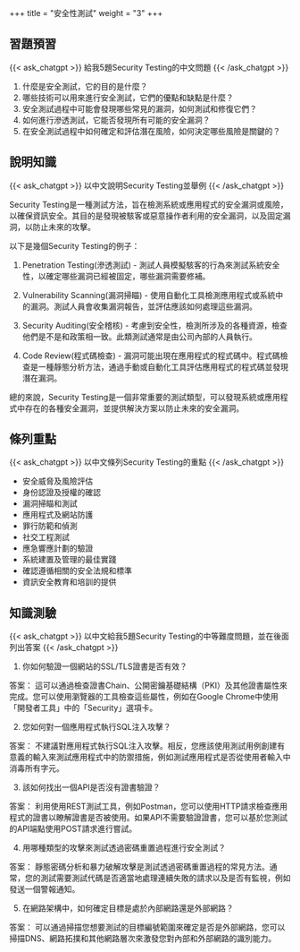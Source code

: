 +++
title = "安全性測試"
weight = "3"
+++
## 習題預習
{{< ask_chatgpt >}}
給我5題Security Testing的中文問題
{{< /ask_chatgpt >}}



1. 什麼是安全測試，它的目的是什麼？
2. 哪些技術可以用來進行安全測試，它們的優點和缺點是什麼？
3. 安全測試過程中可能會發現哪些常見的漏洞，如何測試和修復它們？
4. 如何進行滲透測試，它能否發現所有可能的安全漏洞？
5. 在安全測試過程中如何確定和評估潛在風險，如何決定哪些風險是關鍵的？   

## 說明知識
{{< ask_chatgpt >}}
以中文說明Security Testing並舉例
{{< /ask_chatgpt >}}



Security Testing是一種測試方法，旨在檢測系統或應用程式的安全漏洞或風險，以確保資訊安全。其目的是發現被駭客或惡意操作者利用的安全漏洞，以及固定漏洞，以防止未來的攻擊。

以下是幾個Security Testing的例子：

1. Penetration Testing(滲透測試) - 測試人員模擬駭客的行為來測試系統安全性，以確定哪些漏洞已經被固定，哪些漏洞需要修補。

2. Vulnerability Scanning(漏洞掃瞄) - 使用自動化工具檢測應用程式或系統中的漏洞。測試人員會收集漏洞報告，並評估應該如何處理這些漏洞。

3. Security Auditing(安全稽核) - 考慮到安全性，檢測所涉及的各種資源，檢查他們是不是和政策相一致。此類測試通常是由公司內部的人員執行。

4. Code Review(程式碼檢查) - 漏洞可能出現在應用程式的程式碼中。程式碼檢查是一種靜態分析方法，通過手動或自動化工具評估應用程式的程式碼並發現潛在漏洞。

總的來說，Security Testing是一個非常重要的測試類型，可以發現系統或應用程式中存在的各種安全漏洞，並提供解決方案以防止未來的安全漏洞。   

## 條列重點
{{< ask_chatgpt >}}
以中文條列Security Testing的重點
{{< /ask_chatgpt >}}



- 安全威脅及風險評估
- 身份認證及授權的確認
- 漏洞掃瞄和測試
- 應用程式及網站防護
- 罪行防範和偵測
- 社交工程測試
- 應急響應計劃的驗證
- 系統建置及管理的最佳實踐
- 確認遵循相關的安全法規和標準
- 資訊安全教育和培訓的提供   

## 知識測驗
{{< ask_chatgpt >}}
以中文給我5題Security Testing的中等難度問題，並在後面列出答案
{{< /ask_chatgpt >}}



1. 你如何驗證一個網站的SSL/TLS證書是否有效？ 

答案： 這可以通過檢查證書Chain、公開密鑰基礎結構（PKI）及其他證書屬性來完成。您可以使用瀏覽器的工具檢查這些屬性，例如在Google Chrome中使用「開發者工具」中的「Security」選項卡。

2. 您如何對一個應用程式執行SQL注入攻擊？ 

答案： 不建議對應用程式執行SQL注入攻擊。相反，您應該使用測試用例創建有意義的輸入來測試應用程式中的防禦措施，例如測試應用程式是否從使用者輸入中消毒所有字元。

3. 該如何找出一個API是否沒有證書驗證？ 

答案： 利用使用REST測試工具，例如Postman，您可以使用HTTP請求檢查應用程式的證書以瞭解證書是否被使用。如果API不需要驗證證書，您可以基於您測試的API端點使用POST請求進行嘗試。

4. 用哪種類型的攻擊來測試透過密碼重置過程進行安全測試？ 

答案： 靜態密碼分析和暴力破解攻擊是測試透過密碼重置過程的常見方法。通常，您的測試需要測試代碼是否適當地處理連續失敗的請求以及是否有監視，例如發送一個警報通知。

5. 在網路架構中，如何確定目標是處於內部網路還是外部網路？ 

答案： 可以通過掃描您想要測試的目標編號範圍來確定是否是外部網路，您可以掃描DNS、網路拓撲和其他網路層次來激發您對內部和外部網路的識別能力。   

